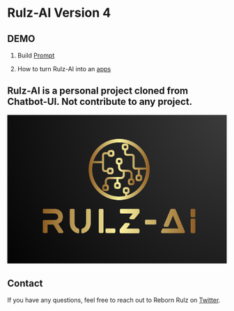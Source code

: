 # Rulz-AI Version 4

## DEMO

   1. Build [Prompt](https://twitter.com/i/status/1706212962053308655)
     
   2. How to turn Rulz-AI into an [apps](https://twitter.com/i/status/1706211100558250471)

## Rulz-AI is a personal project cloned from Chatbot-UI. Not contribute to any project.

![Rulz-AI](./next.png)

## Contact

If you have any questions, feel free to reach out to Reborn Rulz on [Twitter](https://twitter.com/rulz_reborn).
